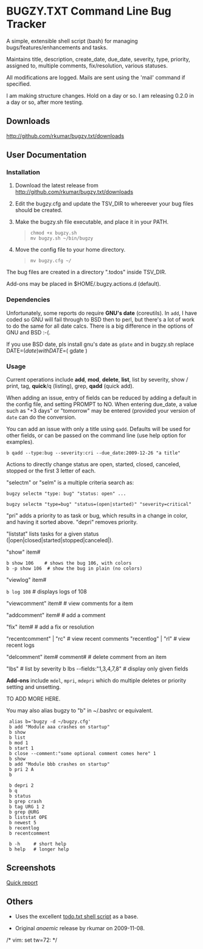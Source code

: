 BUGZY.TXT Command Line Bug Tracker
==================================

A simple, extensible shell script (bash) for managing
bugs/features/enhancements and tasks.

Maintains title, description, create_date, due_date, severity, type,
priority, assigned to, multiple comments, fix/resolution, various statuses.

All modifications are logged.
Mails are sent using the 'mail' command if specified.

I am making structure changes. Hold on a day or so.
I am releasing 0.2.0 in a day or so, after more testing. 

Downloads
---------

<http://github.com/rkumar/bugzy.txt/downloads>

User Documentation
------------------

### Installation

1. Download the latest release from <http://github.com/rkumar/bugzy.txt/downloads>

2. Edit the bugzy.cfg and update the TSV_DIR to whereever your bug files should be created.

3. Make the bugzy.sh file executable, and place it in your PATH.

    > `chmod +x bugzy.sh`  
    > `mv bugzy.sh ~/bin/bugzy`

4. Move the config file to your home directory.

    > `mv bugzy.cfg ~/`

The bug files are created in a directory ".todos" inside TSV_DIR.

Add-ons may be placed in $HOME/.bugzy.actions.d (default).

### Dependencies

Unfortunately, some reports do require **GNU's date** (coreutils). In `add`, I have
coded so GNU will fail through to BSD then to perl, but there's a lot
of work to do the same for all date calcs. There is a big difference in
the options of GNU and BSD :-(.

If you use BSD date, pls install gnu's date as `gdate` and in bugzy.sh replace 
    DATE=$( date )
with
    DATE=$( gdate )

### Usage

Current operations include **add**, **mod**, **delete**, **list**, list by severity,
show / print, tag, **quick**/q (listing), grep, **qadd** (quick add).

When adding an issue, entry of fields can be reduced by adding a default
in the config file, and setting PROMPT to NO. When entering due_date, a
value such as "+3 days" or "tomorrow" may be entered (provided your
version of `date` can do the conversion.

You can add an issue with only a title using  `qadd`. Defaults will be
used for other fields, or can be passed on the command line (use help
option for examples).
 
`b qadd --type:bug --severity:cri --due_date:2009-12-26 "a title"`

Actions to directly change status are open, started, closed, canceled,
stopped or the first 3 letter of each.

"selectm" or "selm" is a multiple criteria search as:

    bugzy selectm "type: bug" "status: open" ...  

    bugzy selectm "type=bug" "status=(open|started)" "severity=critical"  


"pri" adds a priority to as task or bug, which results in a change in color, and having it 
sorted above. "depri" removes priority.

"liststat" lists tasks for a given status (|open|closed|started|stopped|canceled|).

"show" item#
  
    b show 106    # shows the bug 106, with colors 
    b -p show 106  # show the bug in plain (no colors)

"viewlog" item#

   `b log 108`  # displays logs of 108

"viewcomment" item#    # view comments for a item

"addcomment" item#    # add a comment

"fix" item#    # add a fix or resolution

"recentcomment" | "rc"  # view recent comments
"recentlog" | "rl"      # view recent logs

"delcomment" item# comment#            # delete comment from an item

"lbs"        # list by severity
        b lbs --fields:"1,3,4,7,8"   # display only given fields

**Add-ons** include `mdel`, `mpri`, `mdepri` which do multiple deletes or
priority setting and unsetting.

TO ADD MORE HERE.

You may also alias bugzy to "b" in ~/.bashrc or equivalent.

     alias b='bugzy -d ~/bugzy.cfg'  
     b add "Module aaa crashes on startup"  
     b show
     b list  
     b mod 1  
     b start 1  
     b close --comment:"some optional comment comes here" 1  
     b show  
     b add "Module bbb crashes on startup"  
     b pri 2 A  
     b  

     b depri 2  
     b q
     b status
     b grep crash
     b tag URG 1 2
     b grep @URG
     b liststat OPE
     b newest 5
     b recentlog
     b recentcomment

     b -h     # short help
     b help   # longer help

 
Screenshots
-----------

[Quick report](http://i47.tinypic.com/6s4291.jpg)

Others
------

- Uses the excellent [todo.txt shell script](http://github.com/ginatrapani/todo.txt-cli) as a base.

- Original *anaemic* release by rkumar on 2009-11-08.

/* vim: set tw=72: */
